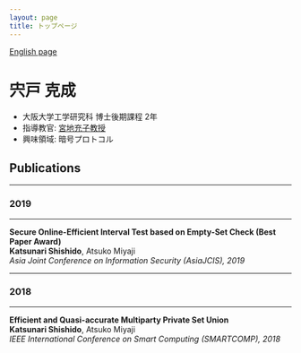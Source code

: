```yaml
---
layout: page
title: トップページ
---
```


[English page](https://katsunarishishido.github.io/portfolio/)

# 宍戸 克成

- 大阪大学工学研究科 博士後期課程 2年
- 指導教官: [宮地充子教授](https://cy2sec.comm.eng.osaka-u.ac.jp/miyaji-lab/member/miyaji-jp.html)
- 興味領域: 暗号プロトコル

## Publications

---
### 2019
---

**Secure Online-Efficient Interval Test based on Empty-Set Check (Best Paper Award)**
<br>
**Katsunari Shishido**, Atsuko Miyaji
<br>
*Asia Joint Conference on Information Security (AsiaJCIS), 2019*

---
### 2018
---

**Efficient and Quasi-accurate Multiparty Private Set Union**
<br>
**Katsunari Shishido**, Atsuko Miyaji
<br>
*IEEE International Conference on Smart Computing (SMARTCOMP), 2018*
